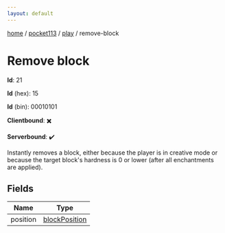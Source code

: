 ```yaml
---
layout: default
---
```


[home](/)  /  [pocket113](/protocol/pocket113)  /  [play](/protocol/pocket113/play)  /  remove-block

# Remove block

**Id**: 21

**Id** (hex): 15

**Id** (bin): 00010101

**Clientbound**: ✖️

**Serverbound**: ✔️

Instantly removes a block, either because the player is in creative mode or because the target block's hardness is 0 or lower (after all enchantments are applied).

## Fields

Name | Type
---|---
position | [blockPosition](/protocol/pocket113/types/block-position)
